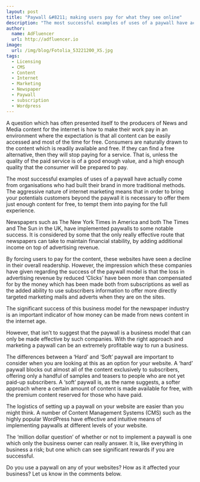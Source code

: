 ```yaml
---
layout: post
title: "Paywall &#8211; making users pay for what they see online"
description: "The most successful examples of uses of a paywall have actually come from organisations who had built their brand in more traditional methods"
author:
  name: AdFluencer
  url: http://adfluencer.io
image:
  url: /img/blog/Fotolia_53221200_XS.jpg
tags:
  - Licensing
  - CMS
  - Content
  - Internet
  - Marketing
  - Newspaper
  - Paywall
  - subscription
  - Wordpress
---
```


A question which has often presented itself to the producers of News and Media content for the internet is how to make their work pay in an environment where the expectation is that all content can be easily accessed and most of the time for free. Consumers are naturally drawn to the content which is readily available and free. If they can find a free alternative, then they will stop paying for a service. That is, unless the quality of the paid service is of a good enough value, and a high enough quality that the consumer will be prepared to pay.

The most successful examples of uses of a paywall have actually come from organisations who had built their brand in more traditional methods. The aggressive nature of internet marketing means that in order to bring your potentials customers beyond the paywall it is necessary to offer them just enough content for free, to tempt them into paying for the full experience.

Newspapers such as The New York Times in America and both The Times and The Sun in the UK, have implemented paywalls to some notable success. It is considered by some that the only really effective route that newspapers can take to maintain financial stability, by adding additional income on top of advertising revenue.

By forcing users to pay for the content, these websites have seen a decline in their overall readership. However, the impression which these companies have given regarding the success of the paywall model is that the loss in advertising revenue by reduced ‘Clicks’ have been more than compensated for by the money which has been made both from subscriptions as well as the added ability to use subscribers information to offer more directly targeted marketing mails and adverts when they are on the sites.

The significant success of this business model for the newspaper industry is an important indicator of how money can be made from news content in the internet age.

However, that isn&#8217;t to suggest that the paywall is a business model that can only be made effective by such companies. With the right approach and marketing a paywall can be an extremely profitable way to run a business.

The differences between a ‘Hard’ and ‘Soft’ paywall are important to consider when you are looking at this as an option for your website. A ‘hard’ paywall blocks out almost all of the content exclusively to subscribers, offering only a handful of samples and teasers to people who are not yet paid-up subscribers. A ‘soft’ paywall is, as the name suggests, a softer approach where a certain amount of content is made available for free, with the premium content reserved for those who have paid.

The logistics of setting up a paywall on your website are easier than you might think. A number of Content Management Systems (CMS) such as the highly popular WordPress have effective and intuitive means of implementing paywalls at different levels of your website.

The ‘million dollar question’ of whether or not to implement a paywall is one which only the business owner can really answer. It is, like everything in business a risk; but one which can see significant rewards if you are successful.

Do you use a paywall on any of your websites? How as it affected your business? Let us know in the comments below.
